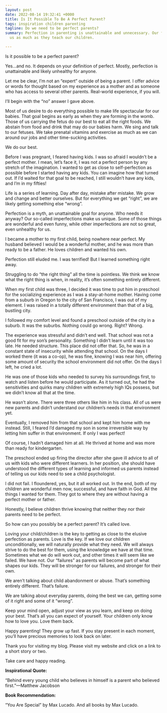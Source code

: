 ```yaml
---
layout: post
date: 2022-08-14 19:32:41 +0000
title: Is It Possible To Be A Perfect Parent?
tags: inspiration children parenting
tagline: Do we need to be perfect parents?
summary: Perfection in parenting is unattainable and unnecessary. Our failures teach
  us as much as they teach our children.

---
```


Is it possible to be a perfect parent?

Yes…and no. It depends on your definition of perfect. Mostly, perfection is unattainable and likely unhealthy for anyone.

Let me be clear, I’m not an “expert” outside of being a parent. I offer advice or words for thought based on my experience as a mother and as someone who has access to several other parents. Real-world experience, if you will.

I’ll begin with the “no” answer I gave above.

Most of us desire to do everything possible to make life spectacular for our babies. That goal begins as early as when they are forming in the womb. Those of us carrying the fetus do our best to eat all the right foods. We abstain from food and drink that may do our babies harm. We sing and talk to our fetuses. We take prenatal vitamins and exercise as much as we can around our jobs and other time-sucking activities.

We do our best.

Before I was pregnant, I feared having kids. I was so afraid I wouldn’t be a perfect mother. I mean, let’s face it, I was not a perfect person by any stretch of the imagination. I wanted to get as close to self-perfection as possible before I started having any kids. You can imagine how that turned out. If I’d waited for that goal to be reached, I still wouldn’t have any kids, and I’m in my fifties!

Life is a series of learning. Day after day, mistake after mistake. We grow and change and better ourselves. But for everything we get “right”, we are likely getting something else “wrong”.

Perfection is a myth, an unattainable goal for anyone. Who needs it anyway? Our so-called imperfections make us unique. Some of those things are wonderful and even funny, while other imperfections are not so great, even unhealthy for us.

I became a mother to my first child, being nowhere near perfect. My husband believed I would be a wonderful mother, and he was more than ready to be a father. He loves children and wanted his own.

Perfection still eluded me. I was terrified! But I learned something right away.

Struggling to do “the right thing” all the time is pointless. We think we know what the right thing is when, in reality, it’s often something entirely different.

When my first child was three, I decided it was time to put him in preschool for the socializing experience as I was a stay-at-home mother. Having come from a suburb in Oregon to the city of San Francisco, I was out of my element. I was raised in a totally different environment than that of a big, bustling city.

I followed my comfort level and found a preschool outside of the city in a suburb. It was the suburbs. Nothing could go wrong. Right? Wrong.

The experience was stressful and didn’t end well. That school was not a good fit for my son’s personality. Something I didn’t learn until it was too late. He needed structure. This place did not offer that. So, he was in a constant state of insecurity while attending that school. On the days I worked there (it was a co-op), he was fine, knowing I was near him, offering some amount of security the school environment did not offer. On the days I left, he cried a lot.

He was one of those kids who needed to survey his surroundings first, to watch and listen before he would participate. As it turned out, he had the sensitivities and quirks many children with extremely high IQs possess, but we didn’t know all that at the time.

He wasn’t alone. There were three others like him in his class. All of us were new parents and didn’t understand our children’s needs in that environment yet.

Eventually, I removed him from that school and kept him home with me instead. Still, I feared I’d damaged my son in some irreversible way by letting him suffer in that environment. If only I was perfect!

Of course, I hadn’t damaged him at all. He thrived at home and was more than ready for kindergarten.

The preschool ended up firing the director after she gave ill advice to all of us with kids who were different learners. In her position, she should have understood the different types of learning and informed us parents instead of telling us our kids need to see a child psychologist.

I did not fail. I floundered, yes, but it all worked out. In the end, both of my children are wonderful men now, successful, and have faith in God. All the things I wanted for them. They got to where they are without having a perfect mother or father.

Honestly, I believe children thrive knowing that neither they nor their parents need to be perfect.

So how can you possibly be a perfect parent? It’s called love.

Loving your child/children is the key to getting as close to the elusive perfection as parents. Love is the key. If we love our children unconditionally, we will naturally provide what they need. We will always strive to do the best for them, using the knowledge we have at that time. Sometimes what we do will work out, and other times it will seem like we failed. We have not. Our “failures” as parents will become part of what shapes our kids. They will be stronger for our failures, and stronger for their own.

We aren’t talking about child abandonment or abuse. That’s something entirely different. That’s failure.

We are talking about everyday parents, doing the best we can, getting some of it right and some of it “wrong”.

Keep your mind open, adjust your view as you learn, and keep on doing your best. That’s all you can expect of yourself. Your children only know how to love you. Love them back.

Happy parenting! They grow up fast. If you stay present in each moment, you’ll have precious memories to look back on later.

Thank you for visiting my blog. Please visit my website and click on a link to a short story or two.

Take care and happy reading.

**Inspirational Quote:**

“Behind every young child who believes in himself is a parent who believed first.”—Matthew Jacobson

**Book Recommendation:**

“You Are Special” by Max Lucado. And all books by Max Lucado.